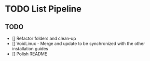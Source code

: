 # TODO List Pipeline

## TODO
+ [] Refactor folders and clean-up
+ [] VoidLinux - Merge and update to be synchronized with the other installation guides
+ [] Polish README

